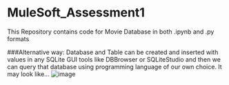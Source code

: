# MuleSoft_Assessment1
This Repository contains code for Movie Database in both .ipynb and .py formats

###Alternative way:
Database and Table can be created and inserted with values in any SQLite GUI tools like DBBrowser or SQLiteStudio and then we can query that database using programming language of our own choice.
It may look like...
![image](https://user-images.githubusercontent.com/65774713/170846066-1ff8e4b4-eb20-4274-9539-f0a6e70a8cc2.png)
